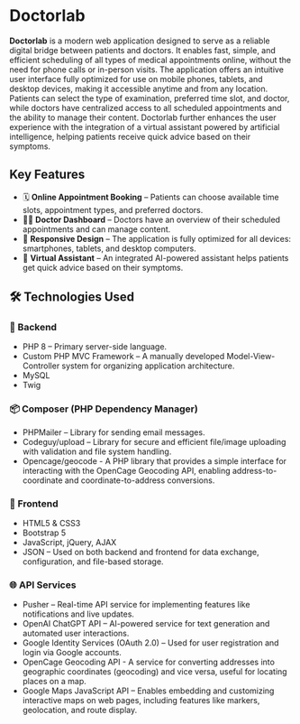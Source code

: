 # Doctorlab

**Doctorlab** is a modern web application designed to serve as a reliable digital bridge between patients and doctors. It enables fast, simple, 
and efficient scheduling of all types of medical appointments online, without the need for phone calls or in-person visits.
The application offers an intuitive user interface fully optimized for use on mobile phones, tablets, and desktop devices, making it accessible anytime and from any location. 
Patients can select the type of examination, preferred time slot, and doctor, while doctors have centralized access to all scheduled appointments and the ability to manage their content.
Doctorlab further enhances the user experience with the integration of a virtual assistant powered by artificial intelligence, helping patients receive quick advice based on their symptoms.

## Key Features
- 🗓️ **Online Appointment Booking** – Patients can choose available time slots, appointment types, and preferred doctors.
- 👨‍⚕️ **Doctor Dashboard** – Doctors have an overview of their scheduled appointments and can manage content.
- 📱 **Responsive Design** – The application is fully optimized for all devices: smartphones, tablets, and desktop computers.
- 🤖 **Virtual Assistant** – An integrated AI-powered assistant helps patients get quick advice based on their symptoms.

## 🛠️ Technologies Used

### 🔧 Backend
- PHP 8 – Primary server-side language.  
- Custom PHP MVC Framework – A manually developed Model-View-Controller system for organizing application architecture.  
- MySQL  
- Twig  

### 📦 Composer (PHP Dependency Manager)
- PHPMailer – Library for sending email messages.
- Codeguy/upload – Library for secure and efficient file/image uploading with validation and file system handling.
- Opencage/geocode - A PHP library that provides a simple interface for interacting with the OpenCage Geocoding API, enabling address-to-coordinate and coordinate-to-address conversions.

### 🎨 Frontend
- HTML5 & CSS3  
- Bootstrap 5  
- JavaScript, jQuery, AJAX  
- JSON – Used on both backend and frontend for data exchange, configuration, and file-based storage.

### 🌐 API Services
- Pusher – Real-time API service for implementing features like notifications and live updates.  
- OpenAI ChatGPT API – AI-powered service for text generation and automated user interactions.
- Google Identity Services (OAuth 2.0) – Used for user registration and login via Google accounts.
- OpenCage Geocoding API -  A service for converting addresses into geographic coordinates (geocoding) and vice versa, useful for locating places on a map.
- Google Maps JavaScript API – Enables embedding and customizing interactive maps on web pages, including features like markers, geolocation, and route display.

